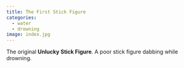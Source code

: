```yaml
---
title: The First Stick Figure
categories:
  - water
  - drowning
image: index.jpg
---
```


The original **Unlucky Stick Figure**. A poor stick figure dabbing while drowning.  